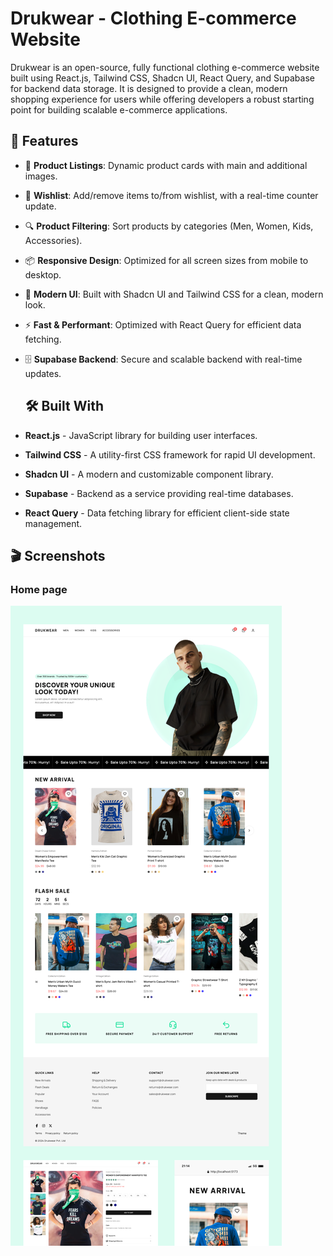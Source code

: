 # Drukwear - Clothing E-commerce Website

Drukwear is an open-source, fully functional clothing e-commerce website built using React.js, Tailwind CSS, Shadcn UI, React Query, and Supabase for backend data storage. It is designed to provide a clean, modern shopping experience for users while offering developers a robust starting point for building scalable e-commerce applications.

## 🌟 Features

- 🛒 **Product Listings**: Dynamic product cards with main and additional images.
- 💖 **Wishlist**: Add/remove items to/from wishlist, with a real-time counter update.
- 🔍 **Product Filtering**: Sort products by categories (Men, Women, Kids, Accessories).
- 📦 **Responsive Design**: Optimized for all screen sizes from mobile to desktop.
- 🎨 **Modern UI**: Built with Shadcn UI and Tailwind CSS for a clean, modern look.
- ⚡ **Fast & Performant**: Optimized with React Query for efficient data fetching.
- 🗄️ **Supabase Backend**: Secure and scalable backend with real-time updates.


  ## 🛠️ Built With

- **React.js** - JavaScript library for building user interfaces.
- **Tailwind CSS** - A utility-first CSS framework for rapid UI development.
- **Shadcn UI** - A modern and customizable component library.
- **Supabase** - Backend as a service providing real-time databases.
- **React Query** - Data fetching library for efficient client-side state management.


## 🎬 Screenshots

### Home page 
![Home Page](./screenshots/landingpage.png)



